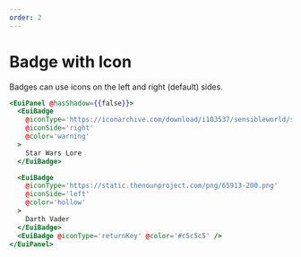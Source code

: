 ```yaml
---
order: 2
---
```


# Badge with Icon

<EuiText>
  <p>

Badges can use icons on the left and right (default) sides.

  </p>
</EuiText>

```hbs template
<EuiPanel @hasShadow={{false}}>
  <EuiBadge
    @iconType='https://iconarchive.com/download/i103537/sensibleworld/starwars/Death-Star.ico'
    @iconSide='right'
    @color='warning'
  >
    Star Wars Lore
  </EuiBadge>

  <EuiBadge
    @iconType='https://static.thenounproject.com/png/65913-200.png'
    @iconSide='left'
    @color='hollow'
  >
    Darth Vader
  </EuiBadge>
  <EuiBadge @iconType='returnKey' @color='#c5c5c5' />
</EuiPanel>
```
